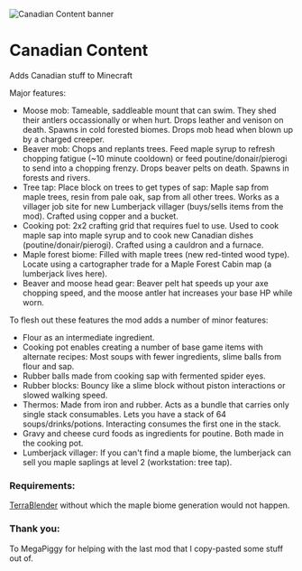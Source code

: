 ![Canadian Content banner](https://github.com/user-attachments/assets/31cf555d-30ac-4812-8e90-a29fca651fff)

# Canadian Content
Adds Canadian stuff to Minecraft

Major features:
- Moose mob: Tameable, saddleable mount that can swim. They shed their antlers occassionally or when hurt. Drops leather and venison on death. Spawns in cold forested biomes. Drops mob head when blown up by a charged creeper.
- Beaver mob: Chops and replants trees. Feed maple syrup to refresh chopping fatigue (~10 minute cooldown) or feed poutine/donair/pierogi to send into a chopping frenzy. Drops beaver pelts on death. Spawns in forests and rivers.
- Tree tap: Place block on trees to get types of sap: Maple sap from maple trees, resin from pale oak, sap from all other trees. Works as a villager job site for new Lumberjack villager (buys/sells items from the mod). Crafted using copper and a bucket.
- Cooking pot: 2x2 crafting grid that requires fuel to use. Used to cook maple sap into maple syrup and to cook new Canadian dishes (poutine/donair/pierogi). Crafted using a cauldron and a furnace.
- Maple forest biome: Filled with maple trees (new red-tinted wood type). Locate using a cartographer trade for a Maple Forest Cabin map (a lumberjack lives here).
- Beaver and moose head gear: Beaver pelt hat speeds up your axe chopping speed, and the moose antler hat increases your base HP while worn.

To flesh out these features the mod adds a number of minor features:
- Flour as an intermediate ingredient.
- Cooking pot enables creating a number of base game items with alternate recipes: Most soups with fewer ingredients, slime balls from flour and sap.
- Rubber balls made from cooking sap with fermented spider eyes.
- Rubber blocks: Bouncy like a slime block without piston interactions or slowed walking speed.
- Thermos: Made from iron and rubber. Acts as a bundle that carries only single stack consumables. Lets you have a stack of 64 soups/drinks/potions. Interacting consumes the first one in the stack.
- Gravy and cheese curd foods as ingredients for poutine. Both made in the cooking pot.
- Lumberjack villager: If you can't find a maple biome, the lumberjack can sell you maple saplings at level 2 (workstation: tree tap).

### Requirements:

[TerraBlender](https://github.com/Glitchfiend/TerraBlender) without which the maple biome generation would not happen.

### Thank you:

To MegaPiggy for helping with the last mod that I copy-pasted some stuff out of.
